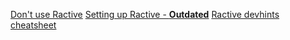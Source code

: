 [Don't use Ractive](https://ractive.js.org/)
[Setting up Ractive - **Outdated**](http://paquitosoftware.com/ractive-js-tutorial-setting-up-your-environment/)
[Ractive devhints cheatsheet](https://devhints.io/ractive)
